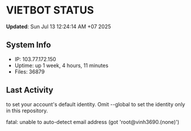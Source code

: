 # VIETBOT STATUS
**Updated**: Sun Jul 13 12:24:14 AM +07 2025

## System Info
- IP: 103.77.172.150
- Uptime: up 1 week, 4 hours, 11 minutes
- Files: 36879

## Last Activity

to set your account's default identity.
Omit --global to set the identity only in this repository.

fatal: unable to auto-detect email address (got 'root@vinh3690.(none)')
